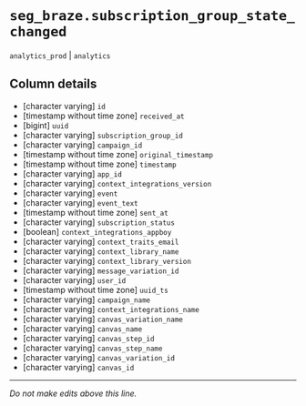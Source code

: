 # `seg_braze.subscription_group_state_changed`
`analytics_prod` | `analytics`

## Column details
* [character varying] `id`
* [timestamp without time zone] `received_at`
* [bigint]    `uuid`
* [character varying] `subscription_group_id`
* [character varying] `campaign_id`
* [timestamp without time zone] `original_timestamp`
* [timestamp without time zone] `timestamp`
* [character varying] `app_id`
* [character varying] `context_integrations_version`
* [character varying] `event`
* [character varying] `event_text`
* [timestamp without time zone] `sent_at`
* [character varying] `subscription_status`
* [boolean]   `context_integrations_appboy`
* [character varying] `context_traits_email`
* [character varying] `context_library_name`
* [character varying] `context_library_version`
* [character varying] `message_variation_id`
* [character varying] `user_id`
* [timestamp without time zone] `uuid_ts`
* [character varying] `campaign_name`
* [character varying] `context_integrations_name`
* [character varying] `canvas_variation_name`
* [character varying] `canvas_name`
* [character varying] `canvas_step_id`
* [character varying] `canvas_step_name`
* [character varying] `canvas_variation_id`
* [character varying] `canvas_id`

-------------------------------------------------------------------------------
*Do not make edits above this line.*
